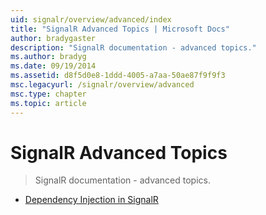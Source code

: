 ```yaml
---
uid: signalr/overview/advanced/index
title: "SignalR Advanced Topics | Microsoft Docs"
author: bradygaster
description: "SignalR documentation - advanced topics."
ms.author: bradyg
ms.date: 09/19/2014
ms.assetid: d8f5d0e8-1ddd-4005-a7aa-50ae87f9f9f3
msc.legacyurl: /signalr/overview/advanced
msc.type: chapter
ms.topic: article
---
```

# SignalR Advanced Topics

> SignalR documentation - advanced topics.

- [Dependency Injection in SignalR](dependency-injection.md)
